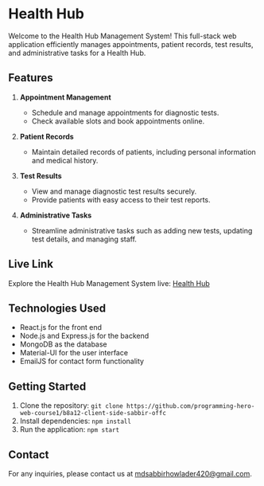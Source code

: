# Health Hub

Welcome to the Health Hub Management System! This full-stack web application efficiently manages appointments, patient records, test results, and administrative tasks for a Health Hub.

## Features

1. **Appointment Management**

   - Schedule and manage appointments for diagnostic tests.
   - Check available slots and book appointments online.

2. **Patient Records**

   - Maintain detailed records of patients, including personal information and medical history.

3. **Test Results**

   - View and manage diagnostic test results securely.
   - Provide patients with easy access to their test reports.

4. **Administrative Tasks**
   - Streamline administrative tasks such as adding new tests, updating test details, and managing staff.

## Live Link

Explore the Health Hub Management System live: [Health Hub](https://diagnostic-center-1ba53.web.app/)

## Technologies Used

- React.js for the front end
- Node.js and Express.js for the backend
- MongoDB as the database
- Material-UI for the user interface
- EmailJS for contact form functionality

## Getting Started

1. Clone the repository: `git clone https://github.com/programming-hero-web-course1/b8a12-client-side-sabbir-offc`
2. Install dependencies: `npm install`
3. Run the application: `npm start`

## Contact

For any inquiries, please contact us at [mdsabbirhowlader420@gmail.com](mailto:mdsabbirhowlader420@gmail.com).
